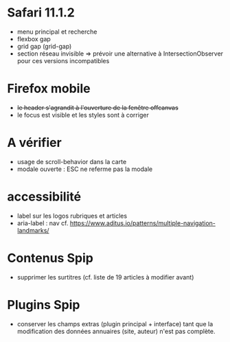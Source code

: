 # Safari 11.1.2
- menu principal et recherche
- flexbox gap
- grid gap (grid-gap)
- section réseau invisible => prévoir une alternative à IntersectionObserver pour ces versions incompatibles

# Firefox mobile
- ~~le header s'agrandit à l'ouverture de la fenêtre offcanvas~~
- le focus est visible et les styles sont à corriger

# A vérifier
- usage de scroll-behavior dans la carte
- modale ouverte : ESC ne referme pas la modale


# accessibilité
- label sur les logos rubriques et articles
- aria-label : nav cf. <https://www.aditus.io/patterns/multiple-navigation-landmarks/>


# Contenus Spip
- supprimer les surtitres (cf. liste de 19 articles à modifier avant)

# Plugins Spip
- conserver les champs extras (plugin principal + interface) tant que la modification des données annuaires (site, auteur) n'est pas complète.

